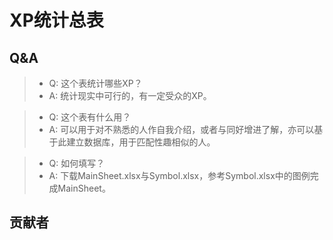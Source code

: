 # XP统计总表
## Q&A
> + Q: 这个表统计哪些XP？
> + A: 统计现实中可行的，有一定受众的XP。

> + Q: 这个表有什么用？
> + A: 可以用于对不熟悉的人作自我介绍，或者与同好增进了解，亦可以基于此建立数据库，用于匹配性趣相似的人。

> + Q: 如何填写？
> + A: 下载MainSheet.xlsx与Symbol.xlsx，参考Symbol.xlsx中的图例完成MainSheet。
  
## 贡献者